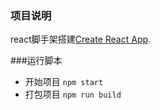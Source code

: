 
### 项目说明
react脚手架搭建[Create React App](https://github.com/facebook/create-react-app).

###运行脚本

- 开始项目
 `npm start`
- 打包项目
 `npm run build` 
  


